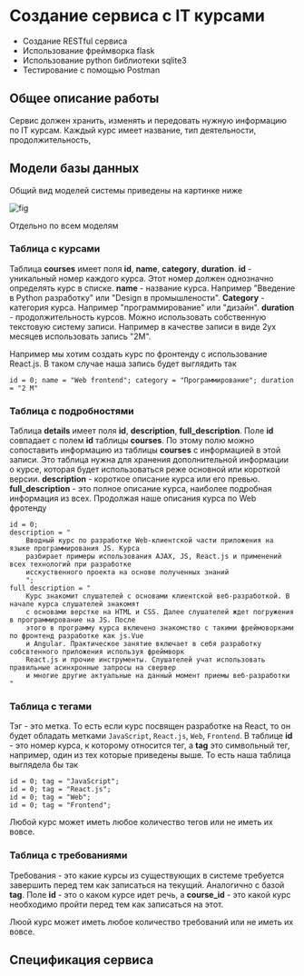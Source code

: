 # Создание сервиса с IT курсами

- Создание RESTful сервиса
- Использование фреймворка flask
- Использование python библиотеки sqlite3
- Тестирование с помощью Postman

## Общее описание работы

Сервис должен хранить, изменять и передовать нужную информацию по IT курсам. Каждый курс имеет название, тип деятельности, продолжительность, 

## Модели базы данных

Общий вид моделей системы приведены на картинке ниже

![fig](res/rest_task_fig)

Отдельно по всем моделям

### Таблица с курсами

Таблица __courses__ имеет поля __id__, __name__, __category__, __duration__. __id__ - уникальный номер каждого курса. Этот номер должен однозначно определять курс в списке. __name__ - название курса. Например "Введение в Python разработку" или "Design в промышлености". __Category__ - категория курса. Например "программирование" или "дизайн". __duration__ - продолжительность курсов. Можно использовать собственную текстовую систему записи. Например в качестве записи в виде 2ух месяцев использовать запись "2M".

Например мы хотим создать курс по фронтенду с использование React.js. В таком случае наша запись будет выглядить так

```
id = 0; name = "Web frontend"; category = "Программирование"; duration = "2 M"
```

### Таблица с подробностями

Таблица __details__ имеет поля __id__, __description__, __full_description__. Поле __id__ совпадает с полем __id__ таблицы __courses__. По этому полю можно сопоставить информацию из таблицы __courses__ с информацией в этой записи. Это таблица нужна для хранения дополнительной информации о курсе, которая будет использоваться реже основной или короткой версии. __description__ - короткое описание курса или его превью. __full_description__ - это полное описание курса, наиболее подробная информация из всех. Продолжая наше описания курса по Web фротенду

```
id = 0;
description = "
	Вводный курс по разработке Web-клиентской части приложения на языке программирования JS. Курса
	разбирает примеры использования AJAX, JS, React.js и применений всех технологий при разработке
	исскуственного проекта на основе полученных знаний
	";
full description = "
	Курс знакомит слушателей с основами клиентской веб-разработкой. В начале курса слушателей знакомят 
	с оcновами верстке на HTML и CSS. Далее слушателей ждет погружения в программирование на JS. После
	этого в программу курса включено знакомство с такими фреймоворками по фронтенд разработке как js.Vue
	и Angular. Практическое занятие включает в себя разработку собсвтенного приложения используя фреймворк
	React.js и прочие инструменты. Слушателей учат использовать правильные асинхронные запросы на свервер
	и многие другие актуальные на данный момент приемы веб-разработки 
"
```

### Таблица с тегами

Тэг - это метка. То есть если курс посвящен разработке на React, то он будет обладать метками `JavaScript`, `React.js`, `Web`, `Frontend`. В таблице __id__ - это номер курса, к которому относится тег, а __tag__ это символьный тег, например, один из тех которые приведены выше. То есть наша таблица выглядела бы так

```
id = 0; tag = "JavaScript";
id = 0; tag = "React.js";
id = 0; tag = "Web";
id = 0; tag = "Frontend";
```

Любой курс может иметь любое количество тегов или не иметь их вовсе.

### Таблица с требованиями

Требования - это какие курсы из существующих в системе требуется завершить перед тем как записаться на текущий. Аналогично с базой __tag__. Поле __id__ - это о каком курсе идет речь, а __course_id__ - это какой курс необходимо пройти перед тем как записаться на этот.

Люой курс может иметь любое количество требований или не иметь их вовсе.

## Спецификация сервиса